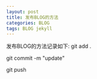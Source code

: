 ```yaml
---
layout: post
title: 发布BLOG的方法
categories: BLOG
tags: BLOG jekyll
---
```

发布BLOG的方法记录如下:
git add .

git commit -m "update"

git push